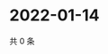 # 2022-01-14

共 0 条

<!-- BEGIN WEIBO -->
<!-- 最后更新时间 Fri Jan 14 2022 07:12:34 GMT+0800 (China Standard Time) -->

<!-- END WEIBO -->
